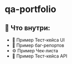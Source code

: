 # qa-portfolio

## 📄 Что внутри:
- 🧪 Пример Тест-кейса UI
- 🐞 Пример баг-репортов
- ⚙️ Пример Чек-листа
- 🧪 Пример Тест-кейса API
